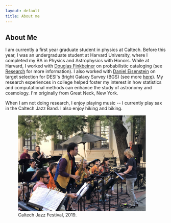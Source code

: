 ```yaml
---
layout: default
title: About me
---
```

<h2 class="post-title">About Me</h2>
<p>
I am currently a first year graduate student in physics at Caltech. Before this year, I was an undergraduate student at Harvard University, where I completed my BA in Physics and Astrophysics with Honors. While at Harvard, I worked with <a href=https://faun.rc.fas.harvard.edu/nebel/dfink//>Douglas Finkbeiner</a> on probabilistic cataloging (see <a href="https://richardfeder.github.io/research">Research</a> for more information). I also worked with <a href="https://scholar.harvard.edu/deisenstein/home">Daniel Eisenstein</a> on target selection for DESI's Bright Galaxy Survey (BGS) (see more <a href="https://www.desi.lbl.gov/the-desi-survey/">here</a>). My research experiences in college helped foster my interest in how statistics and computational methods can enhance the study of astronomy and cosmology. I'm originally from Great Neck, New York.  
</p>
<p>
  When I am not doing research, I enjoy playing music -- I currently play sax in the Caltech Jazz Band. I also enjoy hiking and biking.
 </p>
<p align="center">
  <figure>
<!--   <img src="img/m2_lores.jpg" width="400" alt="Playing at the Caltech Jazz Festival" /> -->
  <img src="./img/caltech_jazz.jpg" width="400" alt="Playing at the Caltech Jazz Festival" />
    <figcaption>
      Caltech Jazz Festival, 2019.
    </figcaption>
  </figure>
</p>
